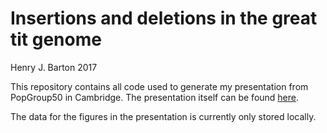 # Insertions and deletions in the great tit genome
Henry J. Barton 2017

This repository contains all code used to generate my presentation from PopGroup50 in Cambridge. The presentation itself
can be found [here](HBarton_popgroup50_pres.pdf).

The data for the figures in the presentation is currently only stored locally.